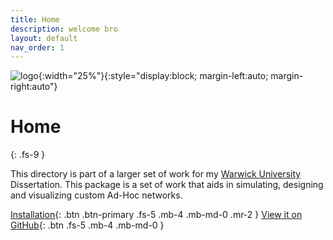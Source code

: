 ```yaml
---
title: Home
description: welcome bro
layout: default
nav_order: 1
---
```

![logo]({{site.baseurl}}/assets/LOGO.png){:width="25%"}{:style="display:block; margin-left:auto; margin-right:auto"}
# Home
{: .fs-9 }

This directory is part of a larger set of work for my [Warwick University](https://warwick.ac.uk/)  Dissertation. This package is a set of work that aids in simulating, designing and visualizing custom Ad-Hoc networks. 

[Installation]({{site.baseurl}}/docs/installation/){: .btn .btn-primary .fs-5 .mb-4 .mb-md-0 .mr-2 }
[View it on GitHub](https://github.com/dylanfranks3/AdHocSim){: .btn .fs-5 .mb-4 .mb-md-0 }




